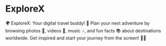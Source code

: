 # ExploreX
🌍 ExploreX: Your digital travel buddy! 🛫 Plan your next adventure by browsing photos 📸, videos 🎥, music 🎶, and fun facts 📚 about destinations worldwide. Get inspired and start your journey from the screen! 💼🌟
